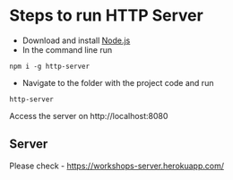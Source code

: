 # Steps to run HTTP Server
- Download and install [Node.js](https://nodejs.org/en/)
- In the command line run
```
npm i -g http-server
```
- Navigate to the folder with the project code and run
```
http-server
```
Access the server on http://localhost:8080

## Server
Please check - https://workshops-server.herokuapp.com/